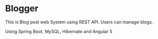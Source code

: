 # Blogger
This is Blog post web System using REST API. Users can manage blogs.

Using Spring Boot, MySQL, Hibernate and Angular 5

